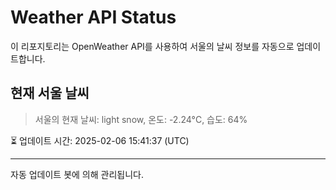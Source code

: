 
# Weather API Status

이 리포지토리는 OpenWeather API를 사용하여 서울의 날씨 정보를 자동으로 업데이트합니다.

## 현재 서울 날씨
> 서울의 현재 날씨: light snow, 온도: -2.24°C, 습도: 64%

⏳ 업데이트 시간: 2025-02-06 15:41:37 (UTC)

---
자동 업데이트 봇에 의해 관리됩니다.
